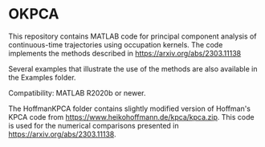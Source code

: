 # OKPCA
This repository contains MATLAB code for principal component analysis of continuous-time trajectories using occupation kernels. The code implements the methods described in https://arxiv.org/abs/2303.11138

Several examples that illustrate the use of the methods are also available in the Examples folder.

Compatibility: MATLAB R2020b or newer.

The HoffmanKPCA folder contains slightly modified version of Hoffman's KPCA code from https://www.heikohoffmann.de/kpca/kpca.zip. This code is used for the numerical comparisons presented in https://arxiv.org/abs/2303.11138.
